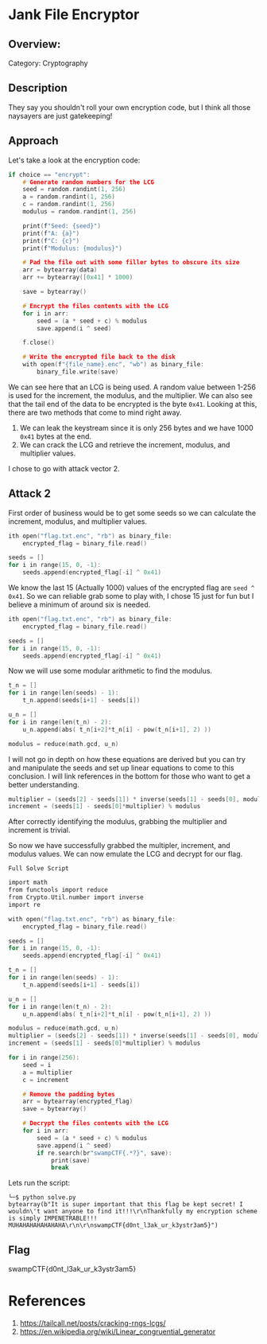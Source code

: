 # Jank File Encryptor

## Overview:

Category: Cryptography

## Description

They say you shouldn't roll your own encryption code, but I think all those naysayers are just gatekeeping!

## Approach

Let's take a look at the encryption code:

```c
if choice == "encrypt":
    # Generate random numbers for the LCG
    seed = random.randint(1, 256)
    a = random.randint(1, 256)
    c = random.randint(1, 256)
    modulus = random.randint(1, 256)

    print(f"Seed: {seed}")
    print(f"A: {a}")
    print(f"C: {c}")
    print(f"Modulus: {modulus}")

    # Pad the file out with some filler bytes to obscure its size
    arr = bytearray(data)
    arr += bytearray([0x41] * 1000)

    save = bytearray()

    # Encrypt the files contents with the LCG
    for i in arr:
        seed = (a * seed + c) % modulus
        save.append(i ^ seed)

    f.close()

    # Write the encrypted file back to the disk
    with open(f"{file_name}.enc", "wb") as binary_file:
        binary_file.write(save)
```

We can see here that an LCG is being used. A random value between 1-256 is used for the increment, the modulus, and the multiplier. We can also see that the tail end of the data to be encrypted is the byte `0x41`. Looking at this, there are two methods that come to mind right away.

1. We can leak the keystream since it is only 256 bytes and we have 1000 `0x41` bytes at the end.
2. We can crack the LCG and retrieve the increment, modulus, and multiplier values.

I chose to go with attack vector 2.
## Attack 2

First order of business would be to get some seeds so we can calculate the increment, modulus, and multiplier values.

```c
ith open("flag.txt.enc", "rb") as binary_file:
    encrypted_flag = binary_file.read()

seeds = []
for i in range(15, 0, -1):
    seeds.append(encrypted_flag[-i] ^ 0x41)
```

We know the last 15 (Actually 1000) values of the encrypted flag are `seed ^ 0x41`. So we can reliable grab some to play with, I chose 15 just for fun but I believe a minimum of around six is needed.

```c
ith open("flag.txt.enc", "rb") as binary_file:
    encrypted_flag = binary_file.read()

seeds = []
for i in range(15, 0, -1):
    seeds.append(encrypted_flag[-i] ^ 0x41)
```

Now we will use some modular arithmetic to find the modulus.

```c
t_n = []
for i in range(len(seeds) - 1):
    t_n.append(seeds[i+1] - seeds[i])

u_n = []
for i in range(len(t_n) - 2):
    u_n.append(abs( t_n[i+2]*t_n[i] - pow(t_n[i+1], 2) ))

modulus = reduce(math.gcd, u_n)
```

I will not go in depth on how these equations are derived but you can try and manipulate the seeds and set up linear equations to come to this conclusion. I will link references in the bottom for those who want to get a better understanding.

```c
multiplier = (seeds[2] - seeds[1]) * inverse(seeds[1] - seeds[0], modulus) % modulus
increment = (seeds[1] - seeds[0]*multiplier) % modulus
```

After correctly identifying the modulus, grabbing the multiplier and increment is trivial.

So now we have successfully grabbed the multipler, increment, and modulus values.
We can now emulate the LCG and decrypt for our flag.

`Full Solve Script`

```c
import math
from functools import reduce
from Crypto.Util.number import inverse
import re

with open("flag.txt.enc", "rb") as binary_file:
    encrypted_flag = binary_file.read()

seeds = []
for i in range(15, 0, -1):
    seeds.append(encrypted_flag[-i] ^ 0x41)

t_n = []
for i in range(len(seeds) - 1):
    t_n.append(seeds[i+1] - seeds[i])

u_n = []
for i in range(len(t_n) - 2):
    u_n.append(abs( t_n[i+2]*t_n[i] - pow(t_n[i+1], 2) ))

modulus = reduce(math.gcd, u_n)
multiplier = (seeds[2] - seeds[1]) * inverse(seeds[1] - seeds[0], modulus) % modulus
increment = (seeds[1] - seeds[0]*multiplier) % modulus

for i in range(256):
    seed = i
    a = multiplier
    c = increment

    # Remove the padding bytes
    arr = bytearray(encrypted_flag)
    save = bytearray()

    # Decrypt the files contents with the LCG
    for i in arr:
        seed = (a * seed + c) % modulus
        save.append(i ^ seed)
        if re.search(br"swampCTF{.*?}", save):
            print(save)
            break            
```

Lets run the script:
```
└─$ python solve.py
bytearray(b"It is super important that this flag be kept secret! I wouldn\'t want anyone to find it!!!\r\nThankfully my encryption scheme is simply IMPENETRABLE!!! MUHAHAHAHAHAHAHA\r\n\r\nswampCTF{d0nt_l3ak_ur_k3ystr3am5}")
```

## Flag

swampCTF{d0nt_l3ak_ur_k3ystr3am5}

# References
1. https://tailcall.net/posts/cracking-rngs-lcgs/
2. https://en.wikipedia.org/wiki/Linear_congruential_generator